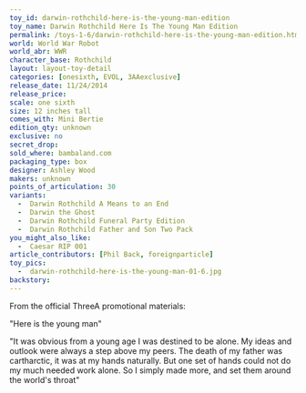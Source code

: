 ```yaml
---
toy_id: darwin-rothchild-here-is-the-young-man-edition
toy_name: Darwin Rothchild Here Is The Young Man Edition
permalink: /toys-1-6/darwin-rothchild-here-is-the-young-man-edition.html
world: World War Robot
world_abr: WWR
character_base: Rothchild
layout: layout-toy-detail
categories: [onesixth, EVOL, 3AAexclusive]
release_date: 11/24/2014
release_price: 
scale: one sixth
size: 12 inches tall
comes_with: Mini Bertie
edition_qty: unknown
exclusive: no
secret_drop:
sold_where: bambaland.com
packaging_type: box
designer: Ashley Wood
makers: unknown
points_of_articulation: 30
variants: 
  -  Darwin Rothchild A Means to an End
  -  Darwin the Ghost
  -  Darwin Rothchild Funeral Party Edition
  -  Darwin Rothchild Father and Son Two Pack
you_might_also_like: 
  -  Caesar RIP 001
article_contributors: [Phil Back, foreignparticle]
toy_pics: 
  -  darwin-rothchild-here-is-the-young-man-01-6.jpg
backstory:
---
```

From the official ThreeA promotional materials:

"Here is the young man"

"It was obvious from a young age I was destined to be alone.
My ideas and outlook were always a step above my peers.
The death of my father was cartharctic, it was at my hands naturally.
But one set of hands could not do my much needed work alone.
So I simply made more, and set them around the world's throat"
